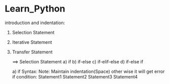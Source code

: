 # Learn_Python
introduction and indentation:
1. Selection Statement
2. Iterative Statement
3. Transfer Statement

   ==> Selection Statement
    a) if   b) if-else  c) if-elif-else   d) if-else if

   a) if 
Syntax:               Note: Maintain indentation(Space) other wise it will get error
if condition:
   Statement1
   Statement2
   Statement3
   Statement4
